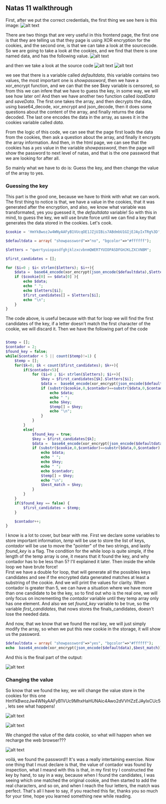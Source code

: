 ## Natas 11 walkthrough

First, after we put the correct credentials, the first thing we see here is this image:
![alt text](images/frontend.png)

There are two things that are very useful in this frontend page, the first one is that they are telling us that they page is using XOR encryption for the cookies, and the second one, is that we can take a look at the sourcecode. 
So we are going to take a look at the cookies, and we find that there is one named data, and has the following value. 
![alt text](images/cookies.png)

and then we take a look at the source code
![alt text](images/code1.png)
![alt text](images/code2.png)

we see that there is a variable called *defaultdata*, this variable contains two values, the most important one is *showpassword*, then we have a xor_encrypt function, and we can that the see $key variable is censored, so from this we can infere that we have to guess the key, in some way, we will see how later on!
And then we have another two function called *loadData* and *saveData*. The first one takes the array, and then decrypts the data, using base64_decode, xor_encrypt and json_decode, then it does some questions about the content of the array, and finally returns the data decoded.
The last one encodes the data in the array, as saves it in the cookies variable called *data*.

From the logic of this code, we can see that the page first loads the data from the cookies, then ask a question about the array, and finally it encrypts the array information. 
And then, in the html page, we can see that the cookies has a *yes* value in the variable *showpassword*, then the page will show the password to next level of natas, and that is the one password that we are looking for after all. 

So mainly what we have to do is: Guess the key, and then change the value of the array to yes.

### Guessing the key
This part is the good one, because we have to think with what we can work. The first thing to notice is that, we have a value in the cookies, that it was generated after the encryption, and also, we know what variable was transformated, yes you guessed it, the *defaultdata* variable!
So with this in mind, to guess the key, we will use brute force until we can find a key that generates the data stored in the cookies. Let's cook. 

```php
$cookie = 'HmYkBwozJw4WNyAAFyB1VUcqOE1JZjUIBis7ABdmbU1GIjEJAyIxTRg%3D';

$defaultdata = array( "showpassword"=>"no", "bgcolor"=>"#ffffff");

$letters = "qwertyuiopasdfghjklzxcvbnmQWERTYUIOPASDFGHJKLZXCVNBM";

$first_candidates = [];

for ($i=0 ; $i< strlen($letters); $i++){
	$data =  base64_encode(xor_encrypt(json_encode($defaultdata),$letters[$i]));
	if ($cookie[0] == $data[0] ){
		echo $data;
		echo " ";
		echo $letters[$i];
		$first_candidates[] = $letters[$i];
		echo "\n";
	}
}
```
The code above, is useful because with that for loop we will find the first candidates of the key, if a letter doesn't match the first character of the cookie, we will discard it.
Then we have the following part of the code 
```php

$temp = [];
$contador = 2;
$found_key = false;
while($contador < 5 || count($temp)!=1) {
	$temp = [];
	for($k=0; $k < count($first_candidates); $k++){
		if($contador<5){
			for ($i=0 ; $i< strlen($letters); $i++){
				$key = $first_candidates[$k].$letters[$i];
				$data =  base64_encode(xor_encrypt(json_encode($defaultdata),$key));
				if (substr($cookie,0,$contador)==substr($data,0,$contador) ){
					echo $data;
					echo " ";
					echo $key;
					$temp[] = $key;
					echo "\n";
				}
			}
		}
		else{
			$found_key = true;
			$key = $first_candidates[$k];
			$data =  base64_encode(xor_encrypt(json_encode($defaultdata),$key));
			if (substr($cookie,0,$contador)==substr($data,0,$contador) ){
				echo $data;
				echo " ";
				echo $key;
				echo " ";
				echo $contador;
				$temp[] = $key;
				echo "\n";
				$best_match = $key;
			}
		}
	}
	if($found_key == false) {
		$first_candidates = $temp;
	}

	$contador++;
}
```
I know is a lot to cover, but bear with me. First we declare some variables to store important information, *temp* will be use to store the list of keys, *contador* will be use to move the "pointer" of the two strings, and lastly *found_key* is a flag. 
The condition for the while loop is quite simple, if the length of the temp array is one, it means that it found the key, and why contador has to be less than 5? I'll explained it later. Then inside the while loop we have brute force!  
First we have a double for loop, that will generate all the possibles keys candidates and see if the encrypted data generated matches at least a substring of the cookie. And we will print the values for clarity. When contador is greater than 5, we can have a situation where we have more than one candidate to be the key, so to find out who is the real one, we will only focus on incrementing the *contador* variable until they temp array only has one element. And also we set *found_key* variable to be true, so the variable *first_candidates*, that nows stores the finals_candidates, doesn't lose the needed data. 

And now, that we know that we found the real key, we will just simply modify the array, so when we put this new cookie in the storage, it will show us the password.

```php
$defaultdata = array( "showpassword"=>"yes", "bgcolor"=>"#ffffff");
echo  base64_encode(xor_encrypt(json_encode($defaultdata),$best_match));
```

And this is the final part of the output: 

![alt text](images/output.png)

### Changing the value
So know that we found the key, we will change the value store in the cookies for this one HmYkBwozJw4WNyAAFyB1VUc9MhxHaHUNAic4Awo2dVVHZzEJAyIxCUc5, lets see what happens!

![alt text](images/before.png)

![alt text](images/after.png)

We changed the value of the data cookie, so what will happen when we recharge the web browser???

![alt text](images/finished.png)

voilá, we found the password!! It's was a really intertaining exercise.
Now one thing that I must declare is that, the value of contador was found by inspection, what I meand with this is that, in my first try I constructed the key by hand, to say in a way, because when I found the candidates, I was seeing which one matched the original cookie, and then started to add the real characters, and so on, and when I reach the four letters, the match was perfect. 
That's all I have to say, if you reached this far, thanks you so much for your time, hope you learned something new while reading.